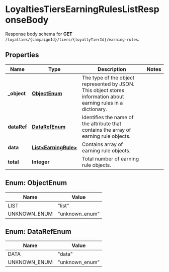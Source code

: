 

# LoyaltiesTiersEarningRulesListResponseBody

Response body schema for **GET** `/loyalties/{campaignId}/tiers/{loyaltyTierId}/earning-rules`.

## Properties

| Name | Type | Description | Notes |
|------------ | ------------- | ------------- | -------------|
|**_object** | [**ObjectEnum**](#ObjectEnum) | The type of the object represented by JSON. This object stores information about earning rules in a dictionary. |  |
|**dataRef** | [**DataRefEnum**](#DataRefEnum) | Identifies the name of the attribute that contains the array of earning rule objects. |  |
|**data** | [**List&lt;EarningRule&gt;**](EarningRule.md) | Contains array of earning rule objects. |  |
|**total** | **Integer** | Total number of earning rule objects. |  |



## Enum: ObjectEnum

| Name | Value |
|---- | -----|
| LIST | &quot;list&quot; |
| UNKNOWN_ENUM | &quot;unknown_enum&quot; |



## Enum: DataRefEnum

| Name | Value |
|---- | -----|
| DATA | &quot;data&quot; |
| UNKNOWN_ENUM | &quot;unknown_enum&quot; |



